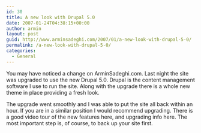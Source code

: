 ```yaml
---
id: 30
title: A new look with Drupal 5.0
date: 2007-01-24T04:38:15+00:00
author: armin
layout: post
guid: http://www.arminsadeghi.com/2007/01/a-new-look-with-drupal-5-0/
permalink: /a-new-look-with-drupal-5-0/
categories:
  - General
---
```

<!-- google_ad_section_start -->

You may have noticed a change on ArminSadeghi.com. Last night the site was upgraded to use the new Drupal 5.0. Drupal is the content management software I use to run the site. Along with the upgrade there is a whole new theme in place providing a fresh look. 

<!--more-->
The upgrade went smoothly and I was able to put the site all back within an hour. If you are in a similar position I would recommend upgrading. There is a good video tour of the new features here, and upgrading info here. The most important step is, of course, to back up your site first. 

<!-- google_ad_section_end -->
